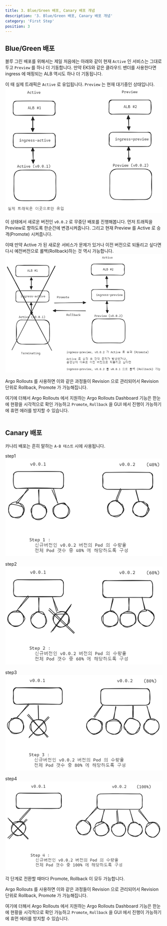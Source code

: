```yaml
---
title: 3. Blue/Green 배포, Canary 배포 개념
description: '3. Blue/Green 배포, Canary 배포 개념'
category: 'First Step'
position: 3
---
```


## Blue/Green 배포 
블루 그린 배포를 위해서는 제일 처음에는 아래와 같이 현재 `Active` 인 서비스는 그대로 두고 `Preview` 를 하나 더 기동합니다. 만약 EKS와 같은 클라우드 밴더를 사용한다면 ingress 에 매핑되는 ALB 역시도 하나 더 기동됩니다.<br>

이 때 실제 트래픽은 `Active` 로 유입됩니다. `Preview` 는 현재 대기중인 상태입니다. 
<img src="https://raw.githubusercontent.com/chagchagchag/argocd-rollout-deploy-docs/main/content/en/0.first-step/img/CONCEPT-BLUEGREEN/1.png"/>
<br>

이 상태에서 새로운 버전인 `v0.0.2` 로 무중단 배포를 진행해봅니다. 먼저 트래픽을 Preview로 향하도록 한순간에 변경시켜줍니다. 그리고 현재 Preview 를 Active 로 승격(Promote) 시켜줍니다. <br>

이때 만약 Active 가 된 새로운 서비스가 문제가 있거나 이전 버전으로 되돌리고 싶다면 다시 예전버전으로 롤백(Rollback)하는 것 역시 가능합니다.
<img src="https://raw.githubusercontent.com/chagchagchag/argocd-rollout-deploy-docs/main/content/en/0.first-step/img/CONCEPT-BLUEGREEN/2.png"/>
<br>

Argo Rollouts 를 사용하면 이와 같은 과정들이 Revision 으로 관리되어서 Revision 단위로 Rollback, Promote 가 가능해집니다.<br>

여기에 더해서 Argo Rollouts 에서 지원하는 Argo Rollouts Dashboard 기능은 한눈에 현황을 시각적으로 확인 가능하고 `Promote`, `Rollback` 을 GUI 에서 진행이 가능하기에 휴먼 에러를 방지할 수 있습니다.<br>
<br>

## Canary 배포
카나리 배포는 흔히 말하는 `A-B 테스트` 시에 사용됩니다.

step1
<img src="https://raw.githubusercontent.com/chagchagchag/argocd-rollout-deploy-docs/main/content/en/0.first-step/img/CONCEPT-CANARY/1.png"/>
<br>

step2
<img src="https://raw.githubusercontent.com/chagchagchag/argocd-rollout-deploy-docs/main/content/en/0.first-step/img/CONCEPT-CANARY/2.png"/>
<br>

step3
<img src="https://raw.githubusercontent.com/chagchagchag/argocd-rollout-deploy-docs/main/content/en/0.first-step/img/CONCEPT-CANARY/3.png"/>
<br>

step4
<img src="https://raw.githubusercontent.com/chagchagchag/argocd-rollout-deploy-docs/main/content/en/0.first-step/img/CONCEPT-CANARY/4.png"/>
<br>

각 단계로 전환할 때마다 Promote, Rollback 이 모두 가능합니다.

Argo Rollouts 를 사용하면 이와 같은 과정들이 Revision 으로 관리되어서 Revision 단위로 Rollback, Promote 가 가능해집니다.<br>

여기에 더해서 Argo Rollouts 에서 지원하는 Argo Rollouts Dashboard 기능은 한눈에 현황을 시각적으로 확인 가능하고 `Promote`, `Rollback` 을 GUI 에서 진행이 가능하기에 휴먼 에러를 방지할 수 있습니다.<br>
<br>
